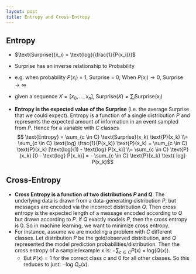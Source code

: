 ```yaml
---
layout: post
title: Entropy and Cross-Entropy
---
```


## Entropy
* $\text{Surprise}(x_i) = \text{log}(\frac{1}{P(x_i)})$
* Surprise has an inverse relationship to Probability
* e.g. when probability $P(x_i)$ = 1, Surprise = 0; When $P(x_i) \to 0$, Surprise $\to \infty$
* given a sequence $X = [x_0, \ldots, x_n]$, $\text{Surprise}(X) = \sum_{i} \text{Surprise}(x_i)$

* **Entropy is the expected value of the Surprise** (i.e. the average Surprise that we could expect). Entropy is a function of a single distribution $P$ and represents the expected amount of information in an event sampled from $P$. Hence for a variable with $C$ classes
  $$ \text{Entropy} = \sum_{c \in C} \text{Surprise}(x_k) \text{P}(x_k) \\= \sum_{c \in C} \text{log} \frac{1}{P(x_k)} \text{P}(x_k) = \sum_{c \in C} \text{P}(x_k) [\text{log}(1) - \text{log} P(x_k)] \\= \sum_{c \in C} \text{P}(x_k) [0 - \text{log} P(x_k)] = - \sum_{c \in C} \text{P}(x_k) \text{ log} P(x_k)$$

## Cross-Entropy
* **Cross Entropy is a function of two distributions $P$ and $Q$**. The underlying data is drawn from a data-generating distribution $P$, but messages are encoded via the incorrect distribution $Q$. Then cross entropy is the expected length of a message encoded according to $Q$ but drawn according to $P$. If $Q$ exactly models $P$, then the cross entropy is 0. So in machine learning, we want to minimize cross entropy.
* For instance, assume we are modeling a problem with $C$ different classes. Let distribution $P$ be the gold/observed distribution, and $Q$ represented the model prediction probabilities/distribution. Then the cross entropy of a sample/example $x$ is: $- \sum_{c \in C} P(x) \times \text{log}(Q(x))$. 
	* But $P(x) = 1$ for the correct class $c$ and 0 for all other classes. So this reduces to just: $- \text{log } Q_c(x)$.
